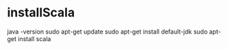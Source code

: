 # installScala

java -version
sudo apt-get update
sudo apt-get install default-jdk
sudo apt-get install scala
